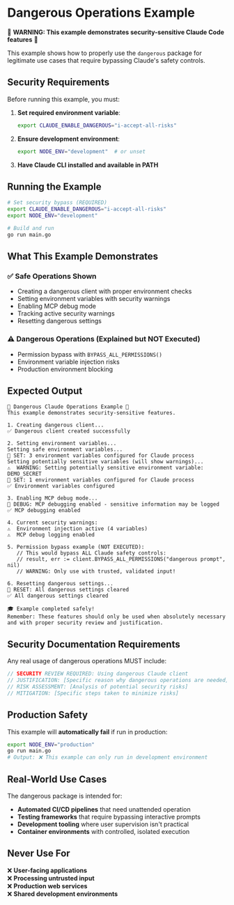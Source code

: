 # Dangerous Operations Example

🚨 **WARNING: This example demonstrates security-sensitive Claude Code features** 🚨

This example shows how to properly use the `dangerous` package for legitimate use cases that require bypassing Claude's safety controls.

## Security Requirements

Before running this example, you must:

1. **Set required environment variable**:
   ```bash
   export CLAUDE_ENABLE_DANGEROUS="i-accept-all-risks"
   ```

2. **Ensure development environment**:
   ```bash
   export NODE_ENV="development"  # or unset
   ```

3. **Have Claude CLI installed and available in PATH**

## Running the Example

```bash
# Set security bypass (REQUIRED)
export CLAUDE_ENABLE_DANGEROUS="i-accept-all-risks"
export NODE_ENV="development"

# Build and run
go run main.go
```

## What This Example Demonstrates

### ✅ Safe Operations Shown
- Creating a dangerous client with proper environment checks
- Setting environment variables with security warnings
- Enabling MCP debug mode
- Tracking active security warnings
- Resetting dangerous settings

### ⚠️ Dangerous Operations (Explained but NOT Executed)
- Permission bypass with `BYPASS_ALL_PERMISSIONS()`
- Environment variable injection risks
- Production environment blocking

## Expected Output

```
🚨 Dangerous Claude Operations Example 🚨
This example demonstrates security-sensitive features.

1. Creating dangerous client...
✅ Dangerous client created successfully

2. Setting environment variables...
Setting safe environment variables...
🔧 SET: 3 environment variables configured for Claude process
Setting potentially sensitive variables (will show warnings)...
⚠️  WARNING: Setting potentially sensitive environment variable: DEMO_SECRET
🔧 SET: 1 environment variables configured for Claude process
✅ Environment variables configured

3. Enabling MCP debug mode...
🐛 DEBUG: MCP debugging enabled - sensitive information may be logged
✅ MCP debugging enabled

4. Current security warnings:
⚠️  Environment injection active (4 variables)
⚠️  MCP debug logging enabled

5. Permission bypass example (NOT EXECUTED):
   // This would bypass ALL Claude safety controls:
   // result, err := client.BYPASS_ALL_PERMISSIONS("dangerous prompt", nil)
   // WARNING: Only use with trusted, validated input!

6. Resetting dangerous settings...
🔄 RESET: All dangerous settings cleared
✅ All dangerous settings cleared

🎓 Example completed safely!
Remember: These features should only be used when absolutely necessary
and with proper security review and justification.
```

## Security Documentation Requirements

Any real usage of dangerous operations MUST include:

```go
// SECURITY REVIEW REQUIRED: Using dangerous Claude client
// JUSTIFICATION: [Specific reason why dangerous operations are needed]
// RISK ASSESSMENT: [Analysis of potential security risks]
// MITIGATION: [Specific steps taken to minimize risks]
```

## Production Safety

This example will **automatically fail** if run in production:

```bash
export NODE_ENV="production"
go run main.go
# Output: ❌ This example can only run in development environment
```

## Real-World Use Cases

The dangerous package is intended for:

- **Automated CI/CD pipelines** that need unattended operation
- **Testing frameworks** that require bypassing interactive prompts  
- **Development tooling** where user supervision isn't practical
- **Container environments** with controlled, isolated execution

## Never Use For

❌ **User-facing applications**  
❌ **Processing untrusted input**  
❌ **Production web services**  
❌ **Shared development environments**